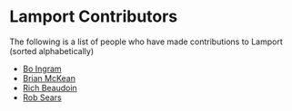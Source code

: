 # Lamport Contributors

The following is a list of people who have made contributions to Lamport (sorted alphabetically)

* [Bo Ingram](https://github.com/boingram)
* [Brian McKean](https://github.com/co-bri)
* [Rich Beaudoin](https://github.com/RBeaudoin)
* [Rob Sears](https://github.com/robsears)
